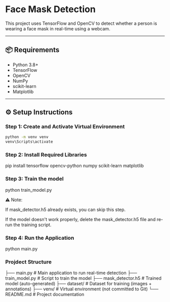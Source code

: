 # Face Mask Detection

This project uses TensorFlow and OpenCV to detect whether a person is wearing a face mask in real-time using a webcam.

---

## 📦 Requirements

- Python 3.8+
- TensorFlow
- OpenCV
- NumPy
- scikit-learn
- Matplotlib

---

## ⚙️ Setup Instructions

### Step 1: Create and Activate Virtual Environment

```bash
python -m venv venv
venv\Scripts\activate
```

### Step 2: Install Required Libraries

pip install tensorflow opencv-python numpy scikit-learn matplotlib

### Step 3: Train the model

python train_model.py

⚠️ Note:

If mask_detector.h5 already exists, you can skip this step.

If the model doesn't work properly, delete the mask_detector.h5 file and re-run the training script.

### Step 4: Run the Application

python main.py

### Projdect Structure

├── main.py # Main application to run real-time detection
├── train_model.py # Script to train the model
├── mask_detector.h5 # Trained model (auto-generated)
├── dataset/ # Dataset for training (images + annotations)
├── venv/ # Virtual environment (not committed to Git)
└── README.md # Project documentation
